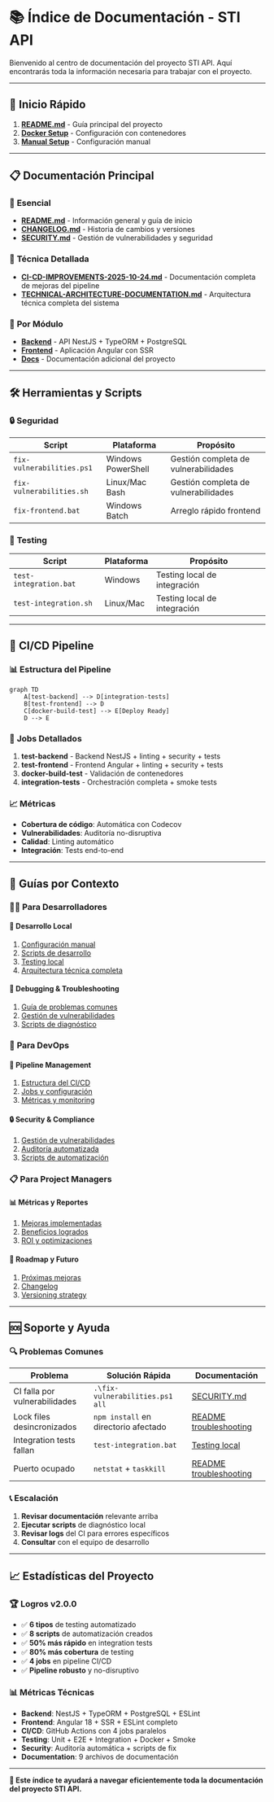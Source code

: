 # 📚 Índice de Documentación - STI API

Bienvenido al centro de documentación del proyecto STI API. Aquí encontrarás toda la información necesaria para trabajar con el proyecto.

---

## 🚀 Inicio Rápido

1. **[README.md](README.md)** - Guía principal del proyecto
2. **[Docker Setup](README.md#-puesta-en-marcha-rápida-con-docker)** - Configuración con contenedores
3. **[Manual Setup](README.md#️-configuración-manual)** - Configuración manual

---

## 📋 Documentación Principal

### 🎯 **Esencial**
- **[README.md](README.md)** - Información general y guía de inicio
- **[CHANGELOG.md](CHANGELOG.md)** - Historia de cambios y versiones
- **[SECURITY.md](SECURITY.md)** - Gestión de vulnerabilidades y seguridad

### 🔧 **Técnica Detallada**
- **[CI-CD-IMPROVEMENTS-2025-10-24.md](CI-CD-IMPROVEMENTS-2025-10-24.md)** - Documentación completa de mejoras del pipeline
- **[TECHNICAL-ARCHITECTURE-DOCUMENTATION.md](TECHNICAL-ARCHITECTURE-DOCUMENTATION.md)** - Arquitectura técnica completa del sistema

### 📁 **Por Módulo**
- **[Backend](backend/README.md)** - API NestJS + TypeORM + PostgreSQL
- **[Frontend](frontend/README.md)** - Aplicación Angular con SSR
- **[Docs](docs/)** - Documentación adicional del proyecto

---

## 🛠️ Herramientas y Scripts

### 🔒 **Seguridad**
| Script | Plataforma | Propósito |
|--------|------------|-----------|
| `fix-vulnerabilities.ps1` | Windows PowerShell | Gestión completa de vulnerabilidades |
| `fix-vulnerabilities.sh` | Linux/Mac Bash | Gestión completa de vulnerabilidades |
| `fix-frontend.bat` | Windows Batch | Arreglo rápido frontend |

### 🧪 **Testing**
| Script | Plataforma | Propósito |
|--------|------------|-----------|
| `test-integration.bat` | Windows | Testing local de integración |
| `test-integration.sh` | Linux/Mac | Testing local de integración |

---

## 🔄 CI/CD Pipeline

### 📊 **Estructura del Pipeline**
```mermaid
graph TD
    A[test-backend] --> D[integration-tests]
    B[test-frontend] --> D  
    C[docker-build-test] --> E[Deploy Ready]
    D --> E
```

### 📝 **Jobs Detallados**
1. **test-backend** - Backend NestJS + linting + security + tests
2. **test-frontend** - Frontend Angular + linting + security + tests  
3. **docker-build-test** - Validación de contenedores
4. **integration-tests** - Orchestración completa + smoke tests

### 📈 **Métricas**
- **Cobertura de código**: Automática con Codecov
- **Vulnerabilidades**: Auditoría no-disruptiva
- **Calidad**: Linting automático
- **Integración**: Tests end-to-end

---

## 🎯 Guías por Contexto

### 👨‍💻 **Para Desarrolladores**

#### 🔧 **Desarrollo Local**
1. [Configuración manual](README.md#️-configuración-manual)
2. [Scripts de desarrollo](README.md#-referencia-rápida-de-comandos)
3. [Testing local](README.md#-scripts-de-automatización)
4. [Arquitectura técnica completa](TECHNICAL-ARCHITECTURE-DOCUMENTATION.md)

#### 🐛 **Debugging & Troubleshooting**
1. [Guía de problemas comunes](README.md#-troubleshooting)
2. [Gestión de vulnerabilidades](SECURITY.md)
3. [Scripts de diagnóstico](CI-CD-IMPROVEMENTS-2025-10-24.md#-archivos-creadosmodificados)

### 🔧 **Para DevOps**

#### 🚀 **Pipeline Management**
1. [Estructura del CI/CD](CI-CD-IMPROVEMENTS-2025-10-24.md#-nuevo-flujo-del-ci-pipeline)
2. [Jobs y configuración](CI-CD-IMPROVEMENTS-2025-10-24.md#️-principales-mejoras-implementadas)
3. [Métricas y monitoring](CI-CD-IMPROVEMENTS-2025-10-24.md#-beneficios-logrados)

#### 🔒 **Security & Compliance**
1. [Gestión de vulnerabilidades](SECURITY.md)
2. [Auditoría automatizada](CI-CD-IMPROVEMENTS-2025-10-24.md#-gestión-de-vulnerabilidades-de-seguridad)
3. [Scripts de automatización](SECURITY.md#️-herramientas-añadidas)

### 📋 **Para Project Managers**

#### 📊 **Métricas y Reportes**
1. [Mejoras implementadas](CI-CD-IMPROVEMENTS-2025-10-24.md#-resumen-ejecutivo)
2. [Beneficios logrados](CI-CD-IMPROVEMENTS-2025-10-24.md#-beneficios-logrados)
3. [ROI y optimizaciones](CI-CD-IMPROVEMENTS-2025-10-24.md#-métricas-de-mejora)

#### 🔮 **Roadmap y Futuro**
1. [Próximas mejoras](CI-CD-IMPROVEMENTS-2025-10-24.md#-próximas-mejoras-sugeridas)
2. [Changelog](CHANGELOG.md#-roadmap)
3. [Versioning strategy](CHANGELOG.md)

---

## 🆘 Soporte y Ayuda

### 🔍 **Problemas Comunes**

| Problema | Solución Rápida | Documentación |
|----------|-----------------|---------------|
| CI falla por vulnerabilidades | `.\fix-vulnerabilities.ps1 all` | [SECURITY.md](SECURITY.md) |
| Lock files desincronizados | `npm install` en directorio afectado | [README troubleshooting](README.md#-troubleshooting) |
| Integration tests fallan | `test-integration.bat` | [Testing local](README.md#-scripts-de-automatización) |
| Puerto ocupado | `netstat` + `taskkill` | [README troubleshooting](README.md#-troubleshooting) |

### 📞 **Escalación**
1. **Revisar documentación** relevante arriba
2. **Ejecutar scripts** de diagnóstico local
3. **Revisar logs** del CI para errores específicos
4. **Consultar** con el equipo de desarrollo

---

## 📈 Estadísticas del Proyecto

### 🏆 **Logros v2.0.0**
- ✅ **6 tipos** de testing automatizado
- ✅ **8 scripts** de automatización creados
- ✅ **50% más rápido** en integration tests
- ✅ **80% más cobertura** de testing
- ✅ **4 jobs** en pipeline CI/CD
- ✅ **Pipeline robusto** y no-disruptivo

### 📊 **Métricas Técnicas**
- **Backend**: NestJS + TypeORM + PostgreSQL + ESLint
- **Frontend**: Angular 18 + SSR + ESLint completo
- **CI/CD**: GitHub Actions con 4 jobs paralelos
- **Testing**: Unit + E2E + Integration + Docker + Smoke
- **Security**: Auditoría automática + scripts de fix
- **Documentation**: 9 archivos de documentación

---

**🎯 Este índice te ayudará a navegar eficientemente toda la documentación del proyecto STI API.**